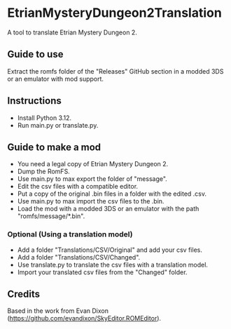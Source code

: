 # EtrianMysteryDungeon2Translation
A tool to translate Etrian Mystery Dungeon 2.

## Guide to use
Extract the romfs folder of the "Releases" GitHub section in a modded 3DS or an emulator with mod support.

## Instructions
* Install Python 3.12.
* Run main.py or translate.py.

## Guide to make a mod
* You need a legal copy of Etrian Mystery Dungeon 2.
* Dump the RomFS.
* Use main.py to max export the folder of "message".
* Edit the csv files with a compatible editor.
* Put a copy of the original .bin files in a folder with the edited .csv.
* Use main.py to max import the csv files to the .bin.
* Load the mod with a modded 3DS or an emulator with the path "romfs/message/*.bin".

### Optional (Using a translation model)
+ Add a folder "Translations/CSV/Original" and add your csv files.
+ Add a folder "Translations/CSV/Changed".
+ Use translate.py to translate the csv files with a translation model.
+ Import your translated csv files from the "Changed" folder.


## Credits
Based in the work from Evan Dixon (https://github.com/evandixon/SkyEditor.ROMEditor).